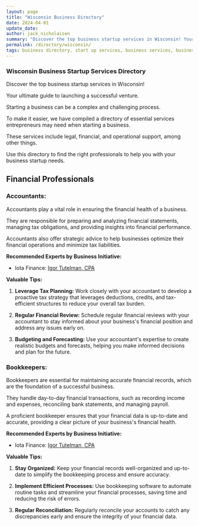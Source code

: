 ```yaml
---
layout: page
title: "Wisconsin Business Directory"
date: 2024-04-01
update_date: 
author: jack_nicholaisen
summary: "Discover the top business startup services in Wisconsin! Your ultimate guide to launching a successful venture."  
permalink: /directory/wisconsin/
tags: business directory, start up services, business services, business lawyers, registered agents in Wisconsin, accountants in Wisconsin, bookkeepers in Wisconsin
---
```


### Wisconsin Business Startup Services Directory

Discover the top business startup services in Wisconsin! 

Your ultimate guide to launching a successful venture.

Starting a business can be a complex and challenging process. 

To make it easier, we have compiled a directory of essential services entrepreneurs may need when starting a business. 

These services include legal, financial, and operational support, among other things. 

Use this directory to find the right professionals to help you with your business startup needs.

## Financial Professionals

### Accountants:

Accountants play a vital role in ensuring the financial health of a business. 

They are responsible for preparing and analyzing financial statements, managing tax obligations, and providing insights into financial performance. 

Accountants also offer strategic advice to help businesses optimize their financial operations and minimize tax liabilities.

**Recommended Experts by Business Initiative:**
  - Iota Finance: <a href="https://www.iota-finance.com/ppp-bus-ini" target="_blank">Igor Tutelman, CPA</a>  

**Valuable Tips:**
  1. **Leverage Tax Planning:** Work closely with your accountant to develop a proactive tax strategy that leverages deductions, credits, and tax-efficient structures to reduce your overall tax burden.

  2. **Regular Financial Review:** Schedule regular financial reviews with your accountant to stay informed about your business's financial position and address any issues early on.

  3. **Budgeting and Forecasting:** Use your accountant's expertise to create realistic budgets and forecasts, helping you make informed decisions and plan for the future.

### Bookkeepers:

Bookkeepers are essential for maintaining accurate financial records, which are the foundation of a successful business. 

They handle day-to-day financial transactions, such as recording income and expenses, reconciling bank statements, and managing payroll. 

A proficient bookkeeper ensures that your financial data is up-to-date and accurate, providing a clear picture of your business's financial health.

**Recommended Experts by Business Initiative:**
  - Iota Finance: <a href="https://www.iota-finance.com/ppp-bus-ini" target="_blank">Igor Tutelman, CPA</a>  

**Valuable Tips:**
  1. **Stay Organized:** Keep your financial records well-organized and up-to-date to simplify the bookkeeping process and ensure accuracy.

  2. **Implement Efficient Processes:** Use bookkeeping software to automate routine tasks and streamline your financial processes, saving time and reducing the risk of errors.

  3. **Regular Reconciliation:** Regularly reconcile your accounts to catch any discrepancies early and ensure the integrity of your financial data.
